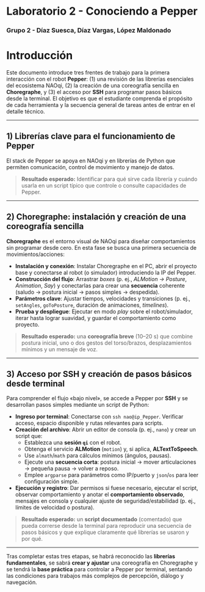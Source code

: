 # Laboratorio 2 - Conociendo a Pepper

### Grupo 2 - Díaz Suesca, Díaz Vargas, López Maldonado



# Introducción

Este documento introduce tres frentes de trabajo para la primera interacción con el robot **Pepper**: (1) una revisión de las librerías esenciales del ecosistema NAOqi, (2) la creación de una coreografía sencilla en **Choregraphe**, y (3) el acceso por **SSH** para programar pasos básicos desde la terminal. El objetivo es que el estudiante comprenda el propósito de cada herramienta y la secuencia general de tareas antes de entrar en el detalle técnico.

---

## 1) Librerías clave para el funcionamiento de Pepper

El stack de Pepper se apoya en NAOqi y en librerías de Python que permiten comunicación, control de movimiento y manejo de datos.
> **Resultado esperado:** Identificar para qué sirve cada librería y cuándo usarla en un script típico que controle o consulte capacidades de Pepper.

---

## 2) Choregraphe: instalación y creación de una coreografía sencilla

**Choregraphe** es el entorno visual de NAOqi para diseñar comportamientos sin programar desde cero. En esta fase se busca una primera secuencia de movimientos/acciones:

- **Instalación y conexión**: Instalar Choregraphe en el PC, abrir el proyecto base y conectarse al robot (o simulador) introduciendo la IP del Pepper.
- **Construcción del flujo**: Arrastrar *boxes* (p. ej., *ALMotion → Posture*, *Animation*, *Say*) y conectarlas para crear una **secuencia** coherente (saludo → postura inicial → pasos simples → despedida).
- **Parámetros clave**: Ajustar tiempos, velocidades y transiciones (p. ej., `setAngles`, `goToPosture`, duración de animaciones, *timelines*).
- **Prueba y despliegue**: Ejecutar en modo *play* sobre el robot/simulador, iterar hasta lograr suavidad, y guardar el comportamiento como proyecto.

> **Resultado esperado:** una **coreografía breve** (10–20 s) que combine postura inicial, uno o dos gestos del torso/brazos, desplazamientos mínimos y un mensaje de voz.

---

## 3) Acceso por SSH y creación de pasos básicos desde terminal

Para comprender el flujo «bajo nivel», se accede a Pepper por **SSH** y se desarrollan pasos simples mediante un script de Python:

- **Ingreso por terminal**: Conectarse con `ssh nao@ip_Pepper`. Verificar acceso, espacio disponible y rutas relevantes para scripts.
- **Creación del archivo**: Abrir un editor de consola (p. ej., `nano`) y crear un script que:
  - Establezca una **sesión `qi`** con el robot.
  - Obtenga el servicio **ALMotion** (`motion`) y, si aplica, **ALTextToSpeech**.
  - Use `almath`/`math` para cálculos mínimos (ángulos, pausas).
  - Ejecute una **secuencia corta**: postura inicial → mover articulaciones → pequeña pausa → volver a reposo.
  - Emplee `argparse` para parámetros como IP/puerto y `json`/`os` para leer configuración simple.
- **Ejecución y registro**: Dar permisos si fuese necesario, ejecutar el script, observar comportamiento y anotar el **comportamiento observado**, mensajes en consola y cualquier ajuste de seguridad/estabilidad (p. ej., límites de velocidad o postura).

> **Resultado esperado:** un **script documentado** (comentado) que pueda correrse desde la terminal para reproducir una secuencia de pasos básicos y que explique claramente qué librerías se usaron y por qué.

---

Tras completar estas tres etapas, se habrá reconocido las **librerías fundamentales**, se sabrá **crear y ajustar** una coreografía en Choregraphe y se tendrá la **base práctica** para controlar a Pepper por terminal, sentando las condiciones para trabajos más complejos de percepción, diálogo y navegación.
